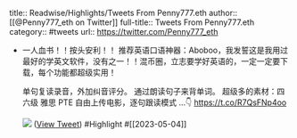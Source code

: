 title:: Readwise/Highlights/Tweets From Penny777.eth
author:: [[@Penny777_eth on Twitter]]
full-title:: Tweets From Penny777.eth
category:: #tweets
url:: https://twitter.com/Penny777_eth
- 一人血书！！按头安利！！
  推荐英语口语神器：Aboboo，我发誓这是我用过最好的学英文软件，没有之一！！混币圈，立志要学好英语的，一定一定要下载，每个功能都超级实用！
  
  单句复读录音，外加纠音评分。
  通过朗读句子来背单词。
  超级多的素材：四六级 雅思 PTE
  自由上传电影，逐句跟读模式
  …👇 https://t.co/R7QsFNp4oo
  
  ![](https://pbs.twimg.com/media/FtZl-7oacAAPt3w.jpg) ([View Tweet](https://twitter.com/Penny777_eth/status/1645619047902633985)) #Highlight #[[2023-05-04]]